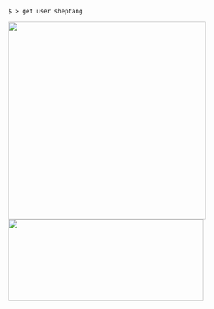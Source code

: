 `$ > get user sheptang`

<a href="https://github.com/anuraghazra/github-readme-stats">
  <img align="center" src="https://github-readme-stats.vercel.app/api?username=sheptang&theme=onedark&count_private=true&show_icons=true" width="400px" />
</a>
<a href="https://github.com/anuraghazra/github-readme-stats">
  <img align="center" src="https://github-readme-stats.vercel.app/api/top-langs/?username=sheptang&layout=compact&count_private=true&theme=onedark" height="165px" width="395px" />
</a>
